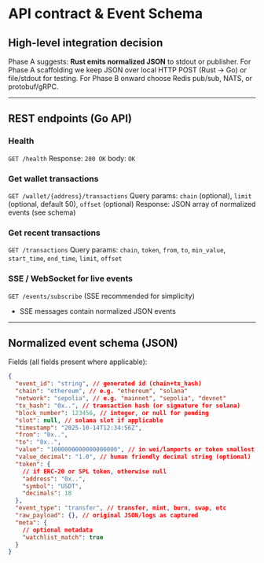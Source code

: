 # API contract & Event Schema

## High-level integration decision

Phase A suggests: **Rust emits normalized JSON** to stdout or publisher. For Phase A scaffolding we keep JSON over local HTTP POST (Rust -> Go) or file/stdout for testing. For Phase B onward choose Redis pub/sub, NATS, or protobuf/gRPC.

---

## REST endpoints (Go API)

### Health

`GET /health`
Response: `200 OK` body: `OK`

### Get wallet transactions

`GET /wallet/{address}/transactions`
Query params: `chain` (optional), `limit` (optional, default 50), `offset` (optional)
Response: JSON array of normalized events (see schema)

### Get recent transactions

`GET /transactions`
Query params: `chain`, `token`, `from`, `to`, `min_value`, `start_time`, `end_time`, `limit`, `offset`

### SSE / WebSocket for live events

`GET /events/subscribe` (SSE recommended for simplicity)

- SSE messages contain normalized JSON events

---

## Normalized event schema (JSON)

Fields (all fields present where applicable):

```json
{
  "event_id": "string", // generated id (chain+tx_hash)
  "chain": "ethereum", // e.g. "ethereum", "solana"
  "network": "sepolia", // e.g. "mainnet", "sepolia", "devnet"
  "tx_hash": "0x..", // transaction hash (or signature for solana)
  "block_number": 123456, // integer, or null for pending
  "slot": null, // solana slot if applicable
  "timestamp": "2025-10-14T12:34:56Z",
  "from": "0x..",
  "to": "0x..",
  "value": "1000000000000000000", // in wei/lamports or token smallest unit
  "value_decimal": "1.0", // human friendly decimal string (optional)
  "token": {
    // if ERC-20 or SPL token, otherwise null
    "address": "0x..",
    "symbol": "USDT",
    "decimals": 18
  },
  "event_type": "transfer", // transfer, mint, burn, swap, etc
  "raw_payload": {}, // original JSON/logs as captured
  "meta": {
    // optional metadata
    "watchlist_match": true
  }
}
```
